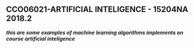 
## CCO06021-ARTIFICIAL INTELIGENCE - 15204NA 2018.2 

***this are some examples of machine learning algorithms implements on course artificial inteligence***